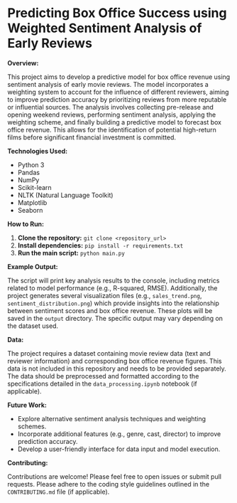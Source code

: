 # Predicting Box Office Success using Weighted Sentiment Analysis of Early Reviews

**Overview:**

This project aims to develop a predictive model for box office revenue using sentiment analysis of early movie reviews.  The model incorporates a weighting system to account for the influence of different reviewers, aiming to improve prediction accuracy by prioritizing reviews from more reputable or influential sources. The analysis involves collecting pre-release and opening weekend reviews, performing sentiment analysis, applying the weighting scheme, and finally building a predictive model to forecast box office revenue.  This allows for the identification of potential high-return films before significant financial investment is committed.


**Technologies Used:**

* Python 3
* Pandas
* NumPy
* Scikit-learn
* NLTK (Natural Language Toolkit)
* Matplotlib
* Seaborn


**How to Run:**

1. **Clone the repository:**  `git clone <repository_url>`
2. **Install dependencies:** `pip install -r requirements.txt`
3. **Run the main script:** `python main.py`


**Example Output:**

The script will print key analysis results to the console, including metrics related to model performance (e.g., R-squared, RMSE).  Additionally, the project generates several visualization files (e.g., `sales_trend.png`, `sentiment_distribution.png`) which provide insights into the relationship between sentiment scores and box office revenue. These plots will be saved in the `output` directory.  The specific output may vary depending on the dataset used.


**Data:**

The project requires a dataset containing movie review data (text and reviewer information) and corresponding box office revenue figures.  This data is not included in this repository and needs to be provided separately.  The data should be preprocessed and formatted according to the specifications detailed in the `data_processing.ipynb` notebook (if applicable).

**Future Work:**

* Explore alternative sentiment analysis techniques and weighting schemes.
* Incorporate additional features (e.g., genre, cast, director) to improve prediction accuracy.
* Develop a user-friendly interface for data input and model execution.


**Contributing:**

Contributions are welcome! Please feel free to open issues or submit pull requests.  Please adhere to the coding style guidelines outlined in the `CONTRIBUTING.md` file (if applicable).
